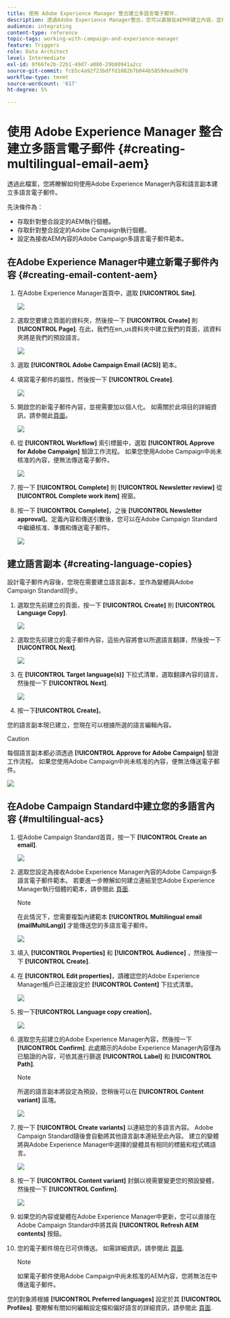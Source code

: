 ```yaml
---
title: 使用 Adobe Experience Manager 整合建立多語言電子郵件.
description: 透過Adobe Experience Manager整合，您可以直接在AEM中建立內容，並稍後在Adobe Campaign中使用。
audience: integrating
content-type: reference
topic-tags: working-with-campaign-and-experience-manager
feature: Triggers
role: Data Architect
level: Intermediate
exl-id: 0f66fe2b-22b1-49d7-a080-29b00941a2cc
source-git-commit: fcb5c4a92f23bdffd1082b7b044b5859dead9d70
workflow-type: tm+mt
source-wordcount: '617'
ht-degree: 5%

---
```


# 使用 Adobe Experience Manager 整合建立多語言電子郵件 {#creating-multilingual-email-aem}

透過此檔案，您將瞭解如何使用Adobe Experience Manager內容和語言副本建立多語言電子郵件。

先決條件為：

* 存取針對整合設定的AEM執行個體。
* 存取針對整合設定的Adobe Campaign執行個體。
* 設定為接收AEM內容的Adobe Campaign多語言電子郵件範本。

## 在Adobe Experience Manager中建立新電子郵件內容 {#creating-email-content-aem}

1. 在Adobe Experience Manager首頁中，選取 **[!UICONTROL Site]**.

   ![](assets/aem_acs_1.png)

1. 選取您要建立頁面的資料夾，然後按一下 **[!UICONTROL Create]** 則 **[!UICONTROL Page]**. 在此，我們在en_us資料夾中建立我們的頁面，該資料夾將是我們的預設語言。

   ![](assets/aem_acs_2.png)

1. 選取 **[!UICONTROL Adobe Campaign Email (ACS)]** 範本。

1. 填寫電子郵件的屬性，然後按一下 **[!UICONTROL Create]**.

   ![](assets/aem_acs_3.png)

1. 開啟您的新電子郵件內容，並視需要加以個人化。 如需關於此項目的詳細資訊，請參閱此[頁面](../../integrating/using/creating-email-experience-manager.md#editing-email-aem)。

   ![](assets/aem_acs_4.png)

1. 從 **[!UICONTROL Workflow]** 索引標籤中，選取 **[!UICONTROL Approve for Adobe Campaign]** 驗證工作流程。 如果您使用Adobe Campaign中尚未核准的內容，便無法傳送電子郵件。

   ![](assets/aem_acs_7.png)

1. 按一下 **[!UICONTROL Complete]** 則 **[!UICONTROL Newsletter review]** 從 **[!UICONTROL Complete work item]** 視窗。

1. 按一下 **[!UICONTROL Complete]**，之後 **[!UICONTROL Newsletter approval]**。定義內容和傳送引數後，您可以在Adobe Campaign Standard中繼續核准、準備和傳送電子郵件。

   ![](assets/aem_acs_8.png)

## 建立語言副本 {#creating-language-copies}

設計電子郵件內容後，您現在需要建立語言副本，並作為變體與Adobe Campaign Standard同步。

1. 選取您先前建立的頁面，按一下 **[!UICONTROL Create]** 則 **[!UICONTROL Language Copy]**.

   ![](assets/aem_acs_5.png)

1. 選取您先前建立的電子郵件內容，這些內容將會以所選語言翻譯，然後按一下 **[!UICONTROL Next]**.

   ![](assets/aem_acs_6.png)

1. 在 **[!UICONTROL Target language(s)]** 下拉式清單，選取翻譯內容的語言，然後按一下 **[!UICONTROL Next]**.

   ![](assets/aem_acs_9.png)

1. 按一下&#x200B;**[!UICONTROL Create]**。

您的語言副本現已建立，您現在可以根據所選的語言編輯內容。

>[!CAUTION]
>
>每個語言副本都必須透過 **[!UICONTROL Approve for Adobe Campaign]** 驗證工作流程。 如果您使用Adobe Campaign中尚未核准的內容，便無法傳送電子郵件。

![](assets/aem_acs_11.png)

## 在Adobe Campaign Standard中建立您的多語言內容 {#multilingual-acs}

1. 從Adobe Campaign Standard首頁，按一下 **[!UICONTROL Create an email]**.

   ![](assets/aem_acs_12.png)

1. 選取您設定為接收Adobe Experience Manager內容的Adobe Campaign多語言電子郵件範本。 若要進一步瞭解如何建立連結至您Adobe Experience Manager執行個體的範本，請參閱此 [頁面](../../integrating/using/configure-experience-manager.md#config-acs).

   >[!NOTE]
   >
   >在此情況下，您需要複製內建範本 **[!UICONTROL Multilingual email (mailMultiLang)]** 才能傳送您的多語言電子郵件。

   ![](assets/aem_acs_13.png)

1. 填入 **[!UICONTROL Properties]** 和 **[!UICONTROL Audience]** ，然後按一下 **[!UICONTROL Create]**.

1. 在 **[!UICONTROL Edit properties]**，請確認您的Adobe Experience Manager帳戶已正確設定於 **[!UICONTROL Content]** 下拉式清單。

   ![](assets/aem_acs_20.png)

1. 按一下&#x200B;**[!UICONTROL Language copy creation]**。

   ![](assets/aem_acs_16.png)

1. 選取您先前建立的Adobe Experience Manager內容，然後按一下 **[!UICONTROL Confirm]**. 此處顯示的Adobe Experience Manager內容僅為已驗證的內容，可依其進行篩選 **[!UICONTROL Label]** 和 **[!UICONTROL Path]**.

   >[!NOTE]
   >
   >所選的語言副本將設定為預設，您稍後可以在 **[!UICONTROL Content variant]** 區塊。

   ![](assets/aem_acs_17.png)

1. 按一下 **[!UICONTROL Create variants]** 以連結您的多語言內容。 Adobe Campaign Standard隨後會自動將其他語言副本連結至此內容。 建立的變體將與Adobe Experience Manager中選擇的變體具有相同的標籤和程式碼語言。

   ![](assets/aem_acs_18.png)

1. 按一下 **[!UICONTROL Content variant]** 封鎖以視需要變更您的預設變體，然後按一下 **[!UICONTROL Confirm]**.

   ![](assets/aem_acs_19.png)

1. 如果您的內容或變體在Adobe Experience Manager中更新，您可以直接在Adobe Campaign Standard中將其與 **[!UICONTROL Refresh AEM contents]** 按鈕。

1. 您的電子郵件現在已可供傳送。 如需詳細資訊，請參閱此 [頁面](../../sending/using/get-started-sending-messages.md).

   >[!NOTE]
   >
   >如果電子郵件使用Adobe Campaign中尚未核准的AEM內容，您將無法在中傳送電子郵件。

您的對象將根據 **[!UICONTROL Preferred languages]** 設定於其 **[!UICONTROL Profiles]**. 要瞭解有關如何編輯設定檔和偏好語言的詳細資訊，請參閱此 [頁面](../../audiences/using/editing-profiles.md).
